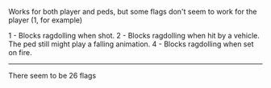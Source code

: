 Works for both player and peds, but some flags don't seem to work for the player (1, for example)

1 - Blocks ragdolling when shot.
2 - Blocks ragdolling when hit by a vehicle. The ped still might play a falling animation.
4 - Blocks ragdolling when set on fire.

-----------------------------------------------------------------------

There seem to be 26 flags